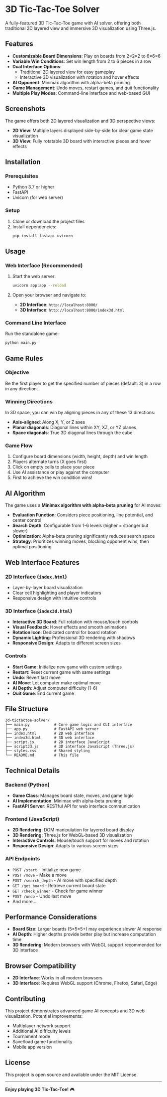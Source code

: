 # 3D Tic-Tac-Toe Solver

A fully-featured 3D Tic-Tac-Toe game with AI solver, offering both traditional 2D layered view and immersive 3D visualization using Three.js.

## Features

- **Customizable Board Dimensions**: Play on boards from 2×2×2 to 6×6×6
- **Variable Win Conditions**: Set win length from 2 to 6 pieces in a row
- **Dual Interface Options**:
  - Traditional 2D layered view for easy gameplay
  - Interactive 3D visualization with rotation and hover effects
- **AI Opponent**: Minimax algorithm with alpha-beta pruning
- **Game Management**: Undo moves, restart games, and quit functionality
- **Multiple Play Modes**: Command-line interface and web-based GUI

## Screenshots

The game offers both 2D layered visualization and 3D perspective views:
- **2D View**: Multiple layers displayed side-by-side for clear game state visualization
- **3D View**: Fully rotatable 3D board with interactive pieces and hover effects

## Installation

### Prerequisites

- Python 3.7 or higher
- FastAPI
- Uvicorn (for web server)

### Setup

1. Clone or download the project files
2. Install dependencies:
   ```bash
   pip install fastapi uvicorn
   ```

## Usage

### Web Interface (Recommended)

1. Start the web server:
   ```bash
   uvicorn app:app --reload
   ```

2. Open your browser and navigate to:
   - **2D Interface**: `http://localhost:8000/`
   - **3D Interface**: `http://localhost:8000/index3d.html`

### Command Line Interface

Run the standalone game:
```bash
python main.py
```

## Game Rules

### Objective
Be the first player to get the specified number of pieces (default: 3) in a row in any direction.

### Winning Directions
In 3D space, you can win by aligning pieces in any of these 13 directions:
- **Axis-aligned**: Along X, Y, or Z axes
- **Planar diagonals**: Diagonal lines within XY, XZ, or YZ planes
- **Space diagonals**: True 3D diagonal lines through the cube

### Game Flow
1. Configure board dimensions (width, height, depth) and win length
2. Players alternate turns (X goes first)
3. Click on empty cells to place your piece
4. Use AI assistance or play against the computer
5. First to achieve the win condition wins!

## AI Algorithm

The game uses a **Minimax algorithm with alpha-beta pruning** for AI moves:

- **Evaluation Function**: Considers piece positioning, line potential, and center control
- **Search Depth**: Configurable from 1-6 levels (higher = stronger but slower)
- **Optimization**: Alpha-beta pruning significantly reduces search space
- **Strategy**: Prioritizes winning moves, blocking opponent wins, then optimal positioning

## Web Interface Features

### 2D Interface (`index.html`)
- Layer-by-layer board visualization
- Clear cell highlighting and player indicators
- Responsive design with intuitive controls

### 3D Interface (`index3d.html`)
- **Interactive 3D Board**: Full rotation with mouse/touch controls
- **Visual Feedback**: Hover effects and smooth animations
- **Rotation Icon**: Dedicated control for board rotation
- **Dynamic Lighting**: Professional 3D rendering with shadows
- **Responsive Design**: Adapts to different screen sizes

### Controls
- **Start Game**: Initialize new game with custom settings
- **Restart**: Reset current game with same settings
- **Undo**: Revert last move
- **AI Move**: Let computer make optimal move
- **AI Depth**: Adjust computer difficulty (1-6)
- **Quit Game**: End current game

## File Structure

```
3d-tictactoe-solver/
├── main.py           # Core game logic and CLI interface
├── app.py            # FastAPI web server
├── index.html        # 2D web interface
├── index3d.html      # 3D web interface
├── script.js         # 2D interface JavaScript
├── script3d.js       # 3D interface JavaScript (Three.js)
├── styles.css        # Shared styling
└── README.md         # This file
```

## Technical Details

### Backend (Python)
- **Game Class**: Manages board state, moves, and game logic
- **AI Implementation**: Minimax with alpha-beta pruning
- **FastAPI Server**: RESTful API for web interface communication

### Frontend (JavaScript)
- **2D Rendering**: DOM manipulation for layered board display
- **3D Rendering**: Three.js for WebGL-based 3D visualization
- **Interactive Controls**: Mouse/touch support for moves and rotation
- **Responsive Design**: Adapts to various screen sizes

### API Endpoints
- `POST /start` - Initialize new game
- `POST /move` - Make a move
- `POST /search_depth` - AI move with specified depth
- `GET /get_board` - Retrieve current board state
- `GET /check_winner` - Check for game winner
- `POST /undo` - Undo last move
- And more...

## Performance Considerations

- **Board Size**: Larger boards (5×5×5+) may experience slower AI response
- **AI Depth**: Higher depths provide better play but increase computation time
- **3D Rendering**: Modern browsers with WebGL support recommended for 3D interface

## Browser Compatibility

- **2D Interface**: Works in all modern browsers
- **3D Interface**: Requires WebGL support (Chrome, Firefox, Safari, Edge)

## Contributing

This project demonstrates advanced game AI concepts and 3D web visualization. Potential improvements:
- Multiplayer network support
- Additional AI difficulty levels
- Tournament mode
- Save/load game functionality
- Mobile app version

## License

This project is open source and available under the MIT License.

---

**Enjoy playing 3D Tic-Tac-Toe!** 🎮
